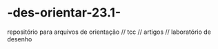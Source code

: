 # -des-orientar-23.1-
repositório para arquivos de orientação // tcc // artigos // laboratório de desenho 

